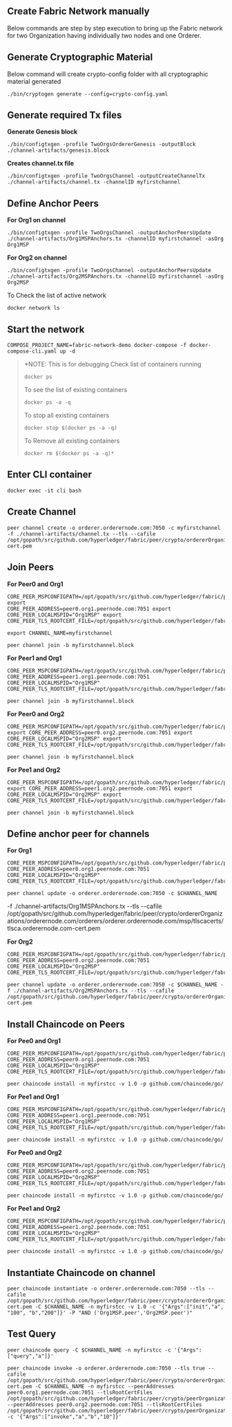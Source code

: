 ## Create Fabric Network manually
Below commands are step by step execution to bring up the Fabric network for two Organization having individually two nodes and one Orderer.


## Generate Cryptographic Material
Below command will create crypto-config folder with all cryptographic material generated

    ./bin/cryptogen generate --config=crypto-config.yaml

## Generate required Tx files
**Generate Genesis block**

    ./bin/configtxgen -profile TwoOrgsOrdererGenesis -outputBlock ./channel-artifacts/genesis.block

**Creates channel.tx file**

    ./bin/configtxgen -profile TwoOrgsChannel -outputCreateChannelTx ./channel-artifacts/channel.tx -channelID myfirstchannel

## **Define Anchor Peers**

**For Org1 on channel**

    ./bin/configtxgen -profile TwoOrgsChannel -outputAnchorPeersUpdate ./channel-artifacts/Org1MSPAnchors.tx -channelID myfirstchannel -asOrg Org1MSP

**For Org2 on channel**

    ./bin/configtxgen -profile TwoOrgsChannel -outputAnchorPeersUpdate ./channel-artifacts/Org2MSPAnchors.tx -channelID myfirstchannel -asOrg Org2MSP
  

To Check the list of active network

    docker network ls

## **Start the network**

    COMPOSE_PROJECT_NAME=fabric-network-demo docker-compose -f docker-compose-cli.yaml up -d

> *NOTE: This is for debugging Check list of containers running
> 
>     docker ps
> 
> To see the list of existing containers
> 
>     docker ps -a -q
> 
> To stop all existing containers
> 
>     docker stop $(docker ps -a -q)
> 
> To Remove all existing containers
> 
>     docker rm $(docker ps -a -q)*

## **Enter CLI container**

    docker exec -it cli bash

## **Create Channel**

    peer channel create -o orderer.orderernode.com:7050 -c myfirstchannel -f ./channel-artifacts/channel.tx --tls --cafile /opt/gopath/src/github.com/hyperledger/fabric/peer/crypto/ordererOrganizations/orderernode.com/orderers/orderer.orderernode.com/msp/tlscacerts/tlsca.orderernode.com-cert.pem

## **Join Peers**

**For Peer0 and Org1**

    CORE_PEER_MSPCONFIGPATH=/opt/gopath/src/github.com/hyperledger/fabric/peer/crypto/peerOrganizations/org1.peernode.com/users/Admin@org1.peernode.com/msp export
    CORE_PEER_ADDRESS=peer0.org1.peernode.com:7051 export 
    CORE_PEER_LOCALMSPID="Org1MSP" export
    CORE_PEER_TLS_ROOTCERT_FILE=/opt/gopath/src/github.com/hyperledger/fabric/peer/crypto/peerOrganizations/org1.peernode.com/peers/peer0.org1.peernode.com/tls/ca.crt

    export CHANNEL_NAME=myfirstchannel

    peer channel join -b myfirstchannel.block

**For Peer1 and Org1**

    CORE_PEER_MSPCONFIGPATH=/opt/gopath/src/github.com/hyperledger/fabric/peer/crypto/peerOrganizations/org1.peernode.com/users/Admin@org1.peernode.com/msp CORE_PEER_ADDRESS=peer1.org1.peernode.com:7051 CORE_PEER_LOCALMSPID="Org1MSP" CORE_PEER_TLS_ROOTCERT_FILE=/opt/gopath/src/github.com/hyperledger/fabric/peer/crypto/peerOrganizations/org1.peernode.com/peers/peer1.org1.peernode.com/tls/ca.crt

    peer channel join -b myfirstchannel.block

**For Peer0 and Org2**

    CORE_PEER_MSPCONFIGPATH=/opt/gopath/src/github.com/hyperledger/fabric/peer/crypto/peerOrganizations/org2.peernode.com/users/Admin@org2.peernode.com/msp export CORE_PEER_ADDRESS=peer0.org2.peernode.com:7051 export CORE_PEER_LOCALMSPID="Org2MSP" export CORE_PEER_TLS_ROOTCERT_FILE=/opt/gopath/src/github.com/hyperledger/fabric/peer/crypto/peerOrganizations/org2.peernode.com/peers/peer0.org2.peernode.com/tls/ca.crt

    peer channel join -b myfirstchannel.block

**For Pee1 and Org2**

    CORE_PEER_MSPCONFIGPATH=/opt/gopath/src/github.com/hyperledger/fabric/peer/crypto/peerOrganizations/org2.peernode.com/users/Admin@org2.peernode.com/msp export CORE_PEER_ADDRESS=peer1.org2.peernode.com:7051 export CORE_PEER_LOCALMSPID="Org2MSP" export CORE_PEER_TLS_ROOTCERT_FILE=/opt/gopath/src/github.com/hyperledger/fabric/peer/crypto/peerOrganizations/org2.peernode.com/peers/peer1.org2.peernode.com/tls/ca.crt

    peer channel join -b myfirstchannel.block

## **Define anchor peer for channels**
**For Org1**

    CORE_PEER_MSPCONFIGPATH=/opt/gopath/src/github.com/hyperledger/fabric/peer/crypto/peerOrganizations/org1.peernode.com/users/Admin@org1.peernode.com/msp CORE_PEER_ADDRESS=peer0.org1.peernode.com:7051 CORE_PEER_LOCALMSPID="Org1MSP" CORE_PEER_TLS_ROOTCERT_FILE=/opt/gopath/src/github.com/hyperledger/fabric/peer/crypto/peerOrganizations/org1.peernode.com/peers/peer0.org1.peernode.com/tls/ca.crt
    
    peer channel update -o orderer.orderernode.com:7050 -c $CHANNEL_NAME   
   -f ./channel-artifacts/Org1MSPAnchors.tx --tls --cafile /opt/gopath/src/github.com/hyperledger/fabric/peer/crypto/ordererOrganizations/orderernode.com/orderers/orderer.orderernode.com/msp/tlscacerts/tlsca.orderernode.com-cert.pem

**For Org2**

    CORE_PEER_MSPCONFIGPATH=/opt/gopath/src/github.com/hyperledger/fabric/peer/crypto/peerOrganizations/org2.peernode.com/users/Admin@org2.peernode.com/msp CORE_PEER_ADDRESS=peer0.org2.peernode.com:7051 CORE_PEER_LOCALMSPID="Org2MSP" CORE_PEER_TLS_ROOTCERT_FILE=/opt/gopath/src/github.com/hyperledger/fabric/peer/crypto/peerOrganizations/org2.peernode.com/peers/peer0.org2.peernode.com/tls/ca.crt

    peer channel update -o orderer.orderernode.com:7050 -c $CHANNEL_NAME -f ./channel-artifacts/Org2MSPAnchors.tx --tls --cafile /opt/gopath/src/github.com/hyperledger/fabric/peer/crypto/ordererOrganizations/orderernode.com/orderers/orderer.orderernode.com/msp/tlscacerts/tlsca.orderernode.com-cert.pem

## **Install Chaincode on Peers**

**For Pee0 and Org1**

    CORE_PEER_MSPCONFIGPATH=/opt/gopath/src/github.com/hyperledger/fabric/peer/crypto/peerOrganizations/org1.peernode.com/users/Admin@org1.peernode.com/msp CORE_PEER_ADDRESS=peer0.org1.peernode.com:7051 CORE_PEER_LOCALMSPID="Org1MSP" CORE_PEER_TLS_ROOTCERT_FILE=/opt/gopath/src/github.com/hyperledger/fabric/peer/crypto/peerOrganizations/org1.peernode.com/peers/peer0.org1.peernode.com/tls/ca.crt
    
    peer chaincode install -n myfirstcc -v 1.0 -p github.com/chaincode/go/

**For Pee1 and Org1**

    CORE_PEER_MSPCONFIGPATH=/opt/gopath/src/github.com/hyperledger/fabric/peer/crypto/peerOrganizations/org1.peernode.com/users/Admin@org1.peernode.com/msp CORE_PEER_ADDRESS=peer1.org1.peernode.com:7051 CORE_PEER_LOCALMSPID="Org1MSP" CORE_PEER_TLS_ROOTCERT_FILE=/opt/gopath/src/github.com/hyperledger/fabric/peer/crypto/peerOrganizations/org1.peernode.com/peers/peer1.org1.peernode.com/tls/ca.crt
    
    peer chaincode install -n myfirstcc -v 1.0 -p github.com/chaincode/go/

**For Pee0 and Org2**

    CORE_PEER_MSPCONFIGPATH=/opt/gopath/src/github.com/hyperledger/fabric/peer/crypto/peerOrganizations/org2.peernode.com/users/Admin@org2.peernode.com/msp CORE_PEER_ADDRESS=peer0.org2.peernode.com:7051 CORE_PEER_LOCALMSPID="Org2MSP" CORE_PEER_TLS_ROOTCERT_FILE=/opt/gopath/src/github.com/hyperledger/fabric/peer/crypto/peerOrganizations/org2.peernode.com/peers/peer0.org2.peernode.com/tls/ca.crt
    
    peer chaincode install -n myfirstcc -v 1.0 -p github.com/chaincode/go/

**For Pee1 and Org2**

    CORE_PEER_MSPCONFIGPATH=/opt/gopath/src/github.com/hyperledger/fabric/peer/crypto/peerOrganizations/org2.peernode.com/users/Admin@org2.peernode.com/msp CORE_PEER_ADDRESS=peer1.org2.peernode.com:7051 CORE_PEER_LOCALMSPID="Org2MSP" CORE_PEER_TLS_ROOTCERT_FILE=/opt/gopath/src/github.com/hyperledger/fabric/peer/crypto/peerOrganizations/org2.peernode.com/peers/peer1.org2.peernode.com/tls/ca.crt
    
    peer chaincode install -n myfirstcc -v 1.0 -p github.com/chaincode/go/

## **Instantiate Chaincode on channel**

    peer chaincode instantiate -o orderer.orderernode.com:7050 --tls --cafile /opt/gopath/src/github.com/hyperledger/fabric/peer/crypto/ordererOrganizations/orderernode.com/orderers/orderer.orderernode.com/msp/tlscacerts/tlsca.orderernode.com-cert.pem -C $CHANNEL_NAME -n myfirstcc -v 1.0 -c '{"Args":["init","a", "100", "b","200"]}' -P "AND ('Org1MSP.peer','Org2MSP.peer')"

## **Test Query**

    peer chaincode query -C $CHANNEL_NAME -n myfirstcc -c '{"Args":["query","a"]}'
    
    peer chaincode invoke -o orderer.orderernode.com:7050 --tls true --cafile /opt/gopath/src/github.com/hyperledger/fabric/peer/crypto/ordererOrganizations/orderernode.com/orderers/orderer.orderernode.com/msp/tlscacerts/tlsca.orderernode.com-cert.pem -C $CHANNEL_NAME -n myfirstcc --peerAddresses peer0.org1.peernode.com:7051 --tlsRootCertFiles /opt/gopath/src/github.com/hyperledger/fabric/peer/crypto/peerOrganizations/org1.peernode.com/peers/peer0.org1.peernode.com/tls/ca.crt --peerAddresses peer0.org2.peernode.com:7051 --tlsRootCertFiles /opt/gopath/src/github.com/hyperledger/fabric/peer/crypto/peerOrganizations/org2.peernode.com/peers/peer0.org2.peernode.com/tls/ca.crt -c '{"Args":["invoke","a","b","10"]}'
